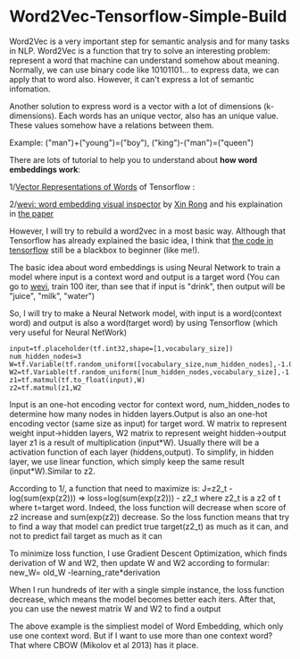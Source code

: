 # Word2Vec-Tensorflow-Simple-Build

Word2Vec is a very important step for semantic analysis and for many tasks in NLP. 
Word2Vec is a function that try to solve an interesting problem: represent a word that machine can understand somehow about meaning. Normally, we can use binary code like 10101101... to express data, we can apply that to word also. However, it can't express a lot of semantic infomation.

Another solution to express word is a vector with a lot of dimensions (k-dimensions). Each words has an unique vector, also has an unique value. These values somehow have a relations between them. 

Example: ("man")+("young")=("boy"), ("king")-("man")=("queen")  

There are lots of tutorial to help you to understand about __how word embeddings work__:

1/[Vector Representations of Words](https://www.tensorflow.org/versions/r0.12/tutorials/word2vec/index.html) of Tensorflow :

2/[wevi: word embedding visual inspector](https://ronxin.github.io/wevi/) by [Xin Rong](http://www-personal.umich.edu/~ronxin/) and his explaination in [the paper](http://www-personal.umich.edu/~ronxin/pdf/w2vexp.pdf) 

However, I will try to rebuild a word2vec in a most basic way. Although that Tensorflow has already explained the basic idea, I think that [the code in tensorflow](https://github.com/tensorflow/tensorflow/blob/r0.12/tensorflow/examples/tutorials/word2vec/word2vec_basic.py) still be a blackbox to beginner (like me!).

The basic idea about word embeddings is using Neural Network to train a model where input is a context word and output is a target word (You can go to [wevi](https://ronxin.github.io/wevi/), train 100 iter, than see that if input is "drink", then output will be "juice", "milk", "water")

So, I will try to make a Neural Network model, with input is a word(context word) and output is also a word(target word) by using Tensorflow (which very useful for Neural NetWork)

    input=tf.placeholder(tf.int32,shape=[1,vocabulary_size])
    num_hidden_nodes=3
    W=tf.Variable(tf.random_uniform([vocabulary_size,num_hidden_nodes],-1.0,1.0,seed=5))
    W2=tf.Variable(tf.random_uniform([num_hidden_nodes,vocabulary_size],-1.0,1.0,seed=1))
    z1=tf.matmul(tf.to_float(input),W)
    z2=tf.matmul(z1,W2
Input is an one-hot encoding vector for context word, num_hidden_nodes to determine how many nodes in hidden layers.Output is also an one-hot encoding vector (same size as input) for target word. W matrix to represent weight input->hidden layers, W2 matrix to represent weight hidden->output layer
z1 is a result of multiplication (input\*W).
Usually there will be a activation function of each layer (hiddens,output). To simplify, in hidden layer, we use linear function, which simply keep the same result (input\*W).Similar to z2. 

According to 1/, a function that need to maximize is: J=z2_t - log(sum(exp(z2))) => loss=log(sum(exp(z2))) - z2_t where z2_t is a z2 of t where t=target word. Indeed, the loss function will decrease when score of z2 increase and sum(exp(z2)) decrease. So the loss function means that try to find a way that model can predict true target(z2_t) as much as it can, and not to predict fail target as much as it can 

To minimize loss function, I use Gradient Descent Optimization, which finds derivation of W and W2, then update W and W2 according to formular: new_W= old_W -learning_rate\*derivation

When I run hundreds of iter with a single simple instance, the loss function decrease, which means the model becomes better each iters. After that, you can use the newest matrix W and W2 to find a output

The above example is the simpliest model of Word Embedding, which only use one context word. But if I want to use more than one context word? That where CBOW (Mikolov et al 2013) has it place. 
